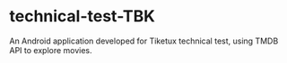 # technical-test-TBK
An Android application developed for Tiketux technical test, using TMDB API to explore movies.
